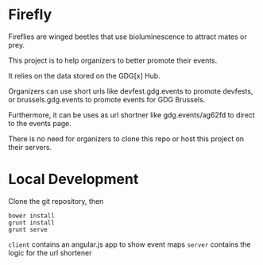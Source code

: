Firefly
=======
Fireflies are winged beetles that use bioluminescence to attract mates or prey.

This project is to help organizers to better promote their events.

It relies on the data stored on the GDG[x] Hub.

Organizers can use short urls like devfest.gdg.events to promote devfests, or brussels.gdg.events to 
promote events for GDG Brussels.

Furthermore, it can be uses as url shortner like gdg.events/ag62fd to direct to the events page.

There is no need for organizers to clone this repo or host this project on their servers.

Local Development
=================
Clone the git repository, then
```
bower install
grunt install
grunt serve
```

`client` contains an angular.js app to show event maps
`server` contains the logic for the url shortener


